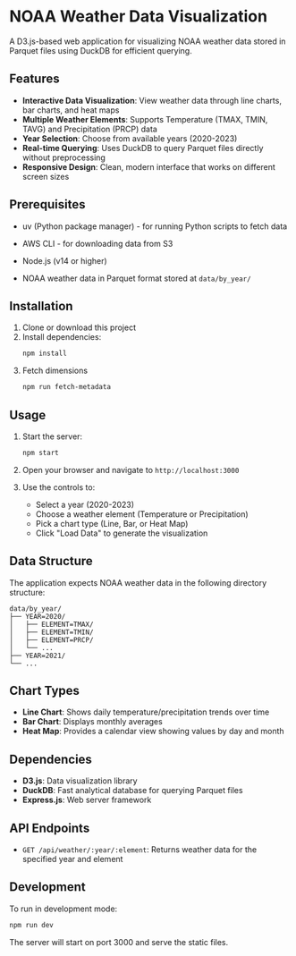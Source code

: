 # NOAA Weather Data Visualization

A D3.js-based web application for visualizing NOAA weather data stored in Parquet files using DuckDB for efficient querying.

## Features

- **Interactive Data Visualization**: View weather data through line charts, bar charts, and heat maps
- **Multiple Weather Elements**: Supports Temperature (TMAX, TMIN, TAVG) and Precipitation (PRCP) data
- **Year Selection**: Choose from available years (2020-2023)
- **Real-time Querying**: Uses DuckDB to query Parquet files directly without preprocessing
- **Responsive Design**: Clean, modern interface that works on different screen sizes

## Prerequisites
- uv (Python package manager) - for running Python scripts to fetch data
- AWS CLI - for downloading data from S3

- Node.js (v14 or higher)
- NOAA weather data in Parquet format stored at `data/by_year/`

## Installation

1. Clone or download this project
2. Install dependencies:
   ```bash
   npm install
   ```
3. Fetch dimensions
   ```bash
   npm run fetch-metadata
   ```

## Usage

1. Start the server:
   ```bash
   npm start
   ```

2. Open your browser and navigate to `http://localhost:3000`

3. Use the controls to:
   - Select a year (2020-2023)
   - Choose a weather element (Temperature or Precipitation) 
   - Pick a chart type (Line, Bar, or Heat Map)
   - Click "Load Data" to generate the visualization

## Data Structure

The application expects NOAA weather data in the following directory structure:
```
data/by_year/
├── YEAR=2020/
│   ├── ELEMENT=TMAX/
│   ├── ELEMENT=TMIN/
│   ├── ELEMENT=PRCP/
│   └── ...
├── YEAR=2021/
└── ...
```

## Chart Types

- **Line Chart**: Shows daily temperature/precipitation trends over time
- **Bar Chart**: Displays monthly averages 
- **Heat Map**: Provides a calendar view showing values by day and month

## Dependencies

- **D3.js**: Data visualization library
- **DuckDB**: Fast analytical database for querying Parquet files
- **Express.js**: Web server framework

## API Endpoints

- `GET /api/weather/:year/:element`: Returns weather data for the specified year and element

## Development

To run in development mode:
```bash
npm run dev
```

The server will start on port 3000 and serve the static files.